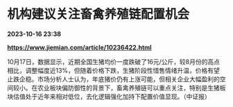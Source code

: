 # 机构建议关注畜禽养殖链配置机会

**2023-10-16 23:38**

**https://www.jiemian.com/article/10236422.html**

10月17日，数据显示，近期全国生猪均价一度跌破了16元/公斤，较8月份的高点相比，调整幅度近13%，但随着价格下跌，生猪阶段性惜售情绪升温，价格有望止跌企稳。市场分析人士认为，年底猪价仍有上涨可能，但相关企业大幅盈利的空间较小。在农业板块偏防御性的背景下，畜禽养殖链可以重点关注，特别是生猪板块估值处于近年来相对低位，去化逻辑强化加持下配置价值显现。（中证报）